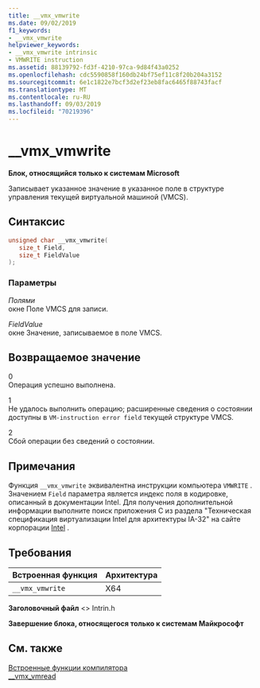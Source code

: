 ```yaml
---
title: __vmx_vmwrite
ms.date: 09/02/2019
f1_keywords:
- __vmx_vmwrite
helpviewer_keywords:
- __vmx_vmwrite intrinsic
- VMWRITE instruction
ms.assetid: 88139792-fd3f-4210-97ca-9d84f43a0252
ms.openlocfilehash: cdc5590858f160db24bf75ef11c8f20b204a3152
ms.sourcegitcommit: 6e1c1822e7bcf3d2ef23eb8fac6465f88743facf
ms.translationtype: MT
ms.contentlocale: ru-RU
ms.lasthandoff: 09/03/2019
ms.locfileid: "70219396"
---
```

# <a name="__vmx_vmwrite"></a>__vmx_vmwrite

**Блок, относящийся только к системам Microsoft**

Записывает указанное значение в указанное поле в структуре управления текущей виртуальной машиной (VMCS).

## <a name="syntax"></a>Синтаксис

```C
unsigned char __vmx_vmwrite(
   size_t Field,
   size_t FieldValue
);
```

### <a name="parameters"></a>Параметры

*Полями*\
окне Поле VMCS для записи.

*FieldValue*\
окне Значение, записываемое в поле VMCS.

## <a name="return-value"></a>Возвращаемое значение

0\
Операция успешно выполнена.

1\
Не удалось выполнить операцию; расширенные сведения о состоянии доступны в `VM-instruction error field` текущей структуре VMCS.

2\
Сбой операции без сведений о состоянии.

## <a name="remarks"></a>Примечания

Функция `__vmx_vmwrite` эквивалентна инструкции компьютера `VMWRITE` . Значением `Field` параметра является индекс поля в кодировке, описанный в документации Intel. Для получения дополнительной информации выполните поиск приложения C из раздела "Техническая спецификация виртуализации Intel для архитектуры IA-32" на сайте корпорации [Intel](https://software.intel.com/articles/intel-sdm) .

## <a name="requirements"></a>Требования

|Встроенная функция|Архитектура|
|---------------|------------------|
|`__vmx_vmwrite`|X64|

**Заголовочный файл** \<> Intrin.h

**Завершение блока, относящегося только к системам Майкрософт**

## <a name="see-also"></a>См. также

[Встроенные функции компилятора](../intrinsics/compiler-intrinsics.md)\
[__vmx_vmread](../intrinsics/vmx-vmread.md)
